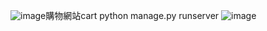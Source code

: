 ![image](https://github.com/jason82603/Django_shop/assets/39587624/bd81f8fd-f286-432d-b7b9-aab959465315)購物網站cart
python manage.py runserver
![image](https://github.com/jason82603/Django_shop/assets/39587624/6dc92848-1849-4607-b572-9c42d982c0ca)

